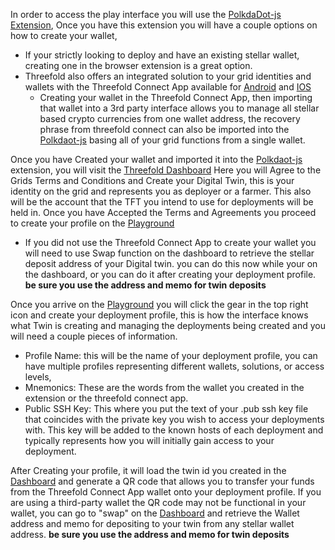In order to access the play interface you will use the [PolkdaDot-js Extension](https://polkadot.js.org/extension/), Once you have this extension you will have a couple options on how to create your wallet, 
- If your strictly looking to deploy and have an existing stellar wallet, creating one in the browser extension is a great option.
- Threefold also offers an integrated solution to your grid identities and wallets with the Threefold Connect App available for [Android](https://play.google.com/store/apps/details?id=org.jimber.threebotlogin&hl=en_US&gl=US) and [IOS](https://apps.apple.com/us/app/threefold-connect/id1459845885)
	- Creating your wallet in the Threefold Connect App, then importing that wallet into a 3rd party interface allows you to manage all stellar based crypto currencies from one wallet address, the recovery phrase from threefold connect can also be imported into the [Polkdaot-js](https://polkadot.js.org/extension/) basing all of your grid functions from a single wallet. 
	
Once you have Created your wallet and imported it into the [Polkdaot-js](https://polkadot.js.org/extension/) extension, you will visit the [Threefold Dashboard](https://Dashboard.grid.tf) Here you will Agree to the Grids Terms and Conditions and Create your Digital Twin, this is your identity on the grid and represents you as deployer or a farmer. This also will be the account that the TFT you intend to use for deployments will be held in. Once you have Accepted the Terms and Agreements you proceed to create your profile on the [Playground](https://play.grid.tf)
- If you did not use the Threefold Connect App to create your wallet you will need to use Swap function on the dashboard to retrieve the stellar deposit address of your Digital twin. you can do this now while your on the dashboard, or you can do it after creating your deployment profile. **be sure you use the address and memo for twin deposits**

Once you arrive on the [Playground](https://play.grid.tf) you will click the gear in the top right icon and create your deployment profile, this is how the interface knows what Twin is creating and managing the deployments being created and you will need a couple pieces of information.  
- Profile Name: this will be the name of your deployment profile, you can have multiple profiles representing different wallets, solutions, or access levels,
- Mnemonics: These are the words from the wallet you created in the extension or the threefold connect app. 
- Public SSH Key: This where you put the text of your .pub ssh key file that coincides with the private key you wish to access your deployments with. This key will be added to the known hosts of each deployment and typically represents how you will initially gain access to your deployment. 

After Creating your profile, it will load the twin id you created in the [Dashboard](https://dashboard.grid.tf) and generate a QR code that allows you to transfer your funds from the Threefold Connect App wallet onto your deployment profile. If you are using a third-party wallet the QR code may not be functional in your wallet, you can go to "swap" on the [Dashboard](https://dashboard.grid.tf) and retrieve the Wallet address and memo for depositing to your twin from any stellar wallet address. **be sure you use the address and memo for twin deposits**
